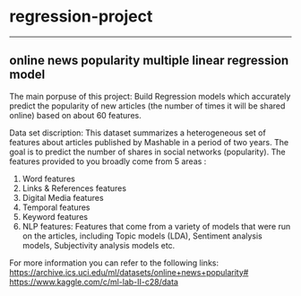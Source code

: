 # regression-project
---
online news popularity multiple linear regression model
---

The main porpuse of this project:
Build Regression models which accurately predict the popularity of new articles (the number of times it will be shared online) based on about 60 features. 

Data set discription:
This dataset summarizes a heterogeneous set of features about articles published by Mashable in a period of two years. 
The goal is to predict the number of shares in social networks (popularity).
The features provided to you broadly come from 5 areas :
1) Word features
2) Links & References features
3) Digital Media features
4) Temporal features
5) Keyword features
6) NLP features: Features that come from a variety of models that were run on the articles, including Topic models (LDA), Sentiment analysis models, Subjectivity analysis models etc.

For more information you can refer to the following links:
https://archive.ics.uci.edu/ml/datasets/online+news+popularity#
https://www.kaggle.com/c/ml-lab-II-c28/data








